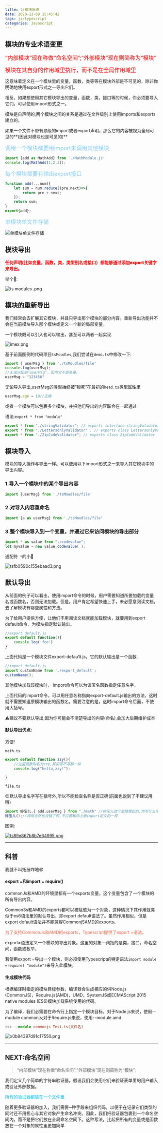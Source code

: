 ```yaml
---
title: ts模块系统
date: 2020-12-09 15:45:42
tags: js/typescript
categories: Javascript
---
```


## 模块的专业术语变更

<font style="color:red;font-size:18px">“内部模块”现在称做“命名空间”;“外部模块”现在则简称为“模块”</font>

<font style="color:red;font-size:18px">模块在其自身的作用域里执行，而不是在全局作用域里</font>

这意味着定义在一个模块里的变量，函数，类等等在模块外部是不可见的，除非你明确地使用export形式之一导出它们。

相反，如果想使用其它模块导出的变量，函数，类，接口等的时候，你必须要导入它们，可以使用import形式之一。

模块是自声明的;两个模块之间的关系是通过在文件级别上使用imports和exports建立的。

如果一个文件不带有顶级的import或者export声明，那么它的内容被视为全局可见的**(因此对模块也是可见的)**

<font style="color:lightskyblue;font-size:18px">调用一个模块都要用import来调用其他模块</font>

```js
import {add as MathAdd} from './MathModule.js'
console.log(MathAdd(1,2,3));
```

<font style="color:lightskyblue;font-size:18px">每个模块都要有输出export接口</font>

```js
function add(...num){
    let sum = num.reduce((pre,next)=>{
        return pre + next;
    });
    return sum;
}
export{add};
```

<font style="color:lightskyblue;font-size:18px">单模块单文件存储</font>

![单模块单文件存储](https://img-blog.csdnimg.cn/20190304200859954.png)

## 模块导出

<font style="color:red;font-weight:900;">任何声明(比如变量，函数，类，类型别名或接口）都能够通过添加export关键字来导出。</font>

举个🌰:

![ts modules .png](https://i.loli.net/2020/12/11/Xvn8sWThk4CK9P5.png)

## 模块的重新导出

我们经常会去扩展其它模块，并且只导出那个模块的部分内容。重新导出功能并不会在当前模块导入那个模块或定义一个新的局部变量。

一个模块既可以引入也可以输出，甚至可以两者—起实现.

![imex.png](https://i.loli.net/2020/12/11/nE2FSOQ6RzVKie5.png)

基于前面图例的代码项目`tsMoudles`,我们尝试在`demo.ts`中修改一下:

```typescript
import { userMsg } from './tsMoudles/file'
console.log(userMsg);
//无法分配到“userMsg”，因为它不是变量。
userMsg = "123456"
```

无论导入导出,userMsg的类型始终被“锁死”在最初的`head.ts`类型属性里

```typescript
userMsg.age = 18//正确
```

或者一个模块可以包裹多个模块，并把他们导出的内容联合在一起通过

语法:`export * from "module"`

```typescript
export * from "./stringValidator"; // exports interface stringValidator
export * from "./LettersonlyValidator" ; // exports class LettersOnlyValidator
export * from "./ZipCodeValidator"; // exports class ZipCodeValidator
```

## 模块导入

模块的导入操作与导出一样。可以使用以下import形式之一来导入其它模块中的导出内容。

### 1.导入一个模块中的某个导出内容

```typescript
import {userMsg} from './tsMoudles/file'
```

### 2.对导入内容重命名

```typescript
import {a as userMsg} from './tsMoudles/file'
```

### 3.整个模块导入到一个变量，并通过它来访问模块的导出部分

```typescript
import * as value from "./codevalue";
let myvalue = new value.codevalue( );
```

通配符` *`的小🌰

![tsfb0590c155ebaad3.png](https://cdn.longdoer.com/2020/12/11/tsfb0590c155ebaad3.png)

## 默认导出

从前面的例子可以看出，使用import命令的时候，用户需要知道所要加载的变量名或函数名，否则无法加载。但是，用户肯定希望快速上手，未必愿意阅读文档，去了解模块有哪些属性和方法。

为了给用户提供方便，让他们不用阅读文档就能加载模块，就要用到export default命令，为模块指定默认输出。

```typescript
//export default.js
export default function(){
    console.log('foo')
}
```

上面代码是一个模块文件export-defau1t.js，它的默认输出是一个函数.

```typescript
//import default.js
import customName from './export_default';
customName();
```

其他模块加载该模块时， import命令可以为该匿名函数指定任意名字。

上面代码的import命令，可以用任意名称指向export-default.js输出的方法，这时就不需要知道原模块输出的函数名。需要注意的是，这时import命令后面，不使用大括号。

⚠️建议不要默认导出,因为你可能会不清楚导出的内容(命名),会加大后期维护成本

#### 默认导出优点:

方便!

`math.ts`

```ts
export default function zzy(){
    //这里函数取名为zzy,其实写不写都一样
    console.log("hello,zzy!");
    
}
```

`file.ts`

😉默认导出名字写在括号外,所以不能检查名称是否正确(前面也说到了不建议用哦)

```typescript
import 婷宝儿,{ add,userMsg } from "./math" //婷宝儿这个是随便起的,你写什么名字都行,不一定非要一样啊嘞~
婷宝儿();//调用当然也没错了鸭,不过要和你上面import定义的一样
```

图例:

[![ts89e867b8b7e64995.png](https://cdn.longdoer.com/2020/12/11/ts89e867b8b7e64995.png)](http://www.ipicbed.com/image/gut3P)

------

## 科普

我就不叫拓展咋地😎

#### export =和import = require()

commonJs和AMD的环境里都有一个exports变量，这个变量包含了一个模块的所有导出内容。

Common3s和AMD的exports都可以被赋值为一个对象，这种情况下其作用就类似于es6语法里的默认导出，即export default语法了。虽然作用相似，但是 export default语法并不能兼容CommonjSAMD的exports。

<font style="color:tomato;">为了支持CommonJs和AMD的exports，Typescript提供了export =语法。</font>

export=语法定义一个模块的导出对象。这里的对象—词指的是类，接口，命名空间，函数或枚举。

若使用export =导出一个模块，则必须使用Typescript的特定语法`import module =require( "module")`来导入此模块。



#### 生成模块代码

根据编译时指定的模块目标参数，编译器会生成相应的供Node.js (CommonJS)，Require.js(AMD)，UMD，SystemJS或ECMAScript 2015 native modules (ES6)模块加载系统使用的代码。



为了编译，我们必需要在命令行上指定一个模块目标。对于Node.js来说，使用--module commonjs;对于Require.js来说，使用--module amd

```typescript
tsc --module commonjs Test.ts(文件名)
```

![x0b84397d91c17550.png](https://cdn.longdoer.com/2020/12/11/x0b84397d91c17550.png)

------

## NEXT:命名空间

> “内部模块”现在称做“命名空间”;“外部模块”现在则简称为“模块”;

我们定义几个简单的字符串验证器，假设我们会使用它们来验证表单里的用户输入或验证外部数据。

<font style="color:deepskyblue;">所有的验证器都放在一个文件里</font>

随着更多验证器的加入，我们需要─种手段来组织代码，以便于在记录它们类型的同时还不用担心与其它对象产生命名冲突。因此，我们把验证器包裹到一个命名空间内，而不是把它们放在全局命名空间下。这种写法，比起把所有的变量或是函数放在—个对象的属性里更加简单.


